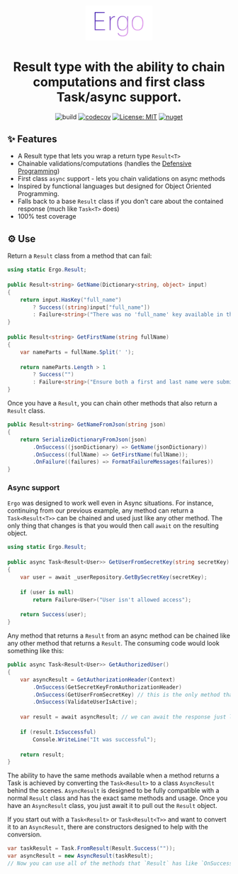 <p align="center"><img src="/logo.png?raw=true" width="150"></p>
<h1 align="center">Result type with the ability to chain computations and first class Task/async support.</h1>
 
<div align="center">

![build](https://github.com/GoodeUser/Ergo/workflows/build/badge.svg)
[![codecov](https://codecov.io/gh/GoodeUser/Ergo/branch/master/graph/badge.svg?token=8XDVMVSNIC)](https://codecov.io/gh/GoodeUser/Ergo)
[![License: MIT](https://img.shields.io/badge/License-MIT-blue.svg)](https://github.com/GoodeUser/Ergo/blob/master/LICENSE)
[![nuget](https://img.shields.io/nuget/v/Ergo)](https://www.nuget.org/packages/Ergo/)

</div>

## ✨ Features
* A Result type that lets you wrap a return type `Result<T>`
* Chainable validations/computations (handles the [Defensive Programming](https://en.wikipedia.org/wiki/Defensive_programming))
* First class `async` support - lets you chain validations on async methods
* Inspired by functional languages but designed for Object Oriented Programming.
* Falls back to a base `Result` class if you don't care about the contained response (much like `Task<T>` does)
* 100% test coverage

## ⚙️ Use
Return a `Result` class from a method that can fail:
```cs
using static Ergo.Result;

public Result<string> GetName(Dictionary<string, object> input)
{
    return input.HasKey("full_name")
        ? Success((string)input["full_name"])
        : Failure<string>("There was no 'full_name' key available in the dictionary");
}

public Result<string> GetFirstName(string fullName)
{
    var nameParts = fullName.Split(' ');

    return nameParts.Length > 1
        ? Success("")
        : Failure<string>("Ensure both a first and last name were submitted");
}
```
Once you have a `Result`, you can chain other methods that also return a `Result` class.
```cs
public Result<string> GetNameFromJson(string json)
{
    return SerializeDictionaryFromJson(json)
        .OnSuccess((jsonDictionary) => GetName(jsonDictionary))
        .OnSuccess((fullName) => GetFirstName(fullName));
        .OnFailure((failures) => FormatFailureMessages(failures))
}
```
### Async support
`Ergo` was designed to work well even in Async situations. For instance, continuing from our previous example, any method can return a `Task<Result<T>>` can be chained and used just like any other method. The only thing that changes is that you would then call `await` on the resulting object.

```cs
using static Ergo.Result;

public async Task<Result<User>> GetUserFromSecretKey(string secretKey)
{
    var user = await _userRepository.GetBySecretKey(secretKey);
    
    if (user is null)
        return Failure<User>("User isn't allowed access");

    return Success(user);
}
```
Any method that returns a `Result` from an async method can be chained like any other method that returns a `Result`. The consuming code would look something like this:
```cs
public async Task<Result<User>> GetAuthorizedUser()
{
    var asyncResult = GetAuthorizationHeader(Context)
        .OnSuccess(GetSecretKeyFromAuthorizationHeader)
        .OnSuccess(GetUserFromSecretKey) // this is the only method that is async - it returns a Task<Result<User>>
        .OnSuccess(ValidateUserIsActive);
        
    var result = await asyncResult; // we can await the response just like a Task!!!
    
    if (result.IsSuccessful)
        Console.WriteLine("It was successful");
    
    return result;
}
```
The ability to have the same methods available when a method returns a Task is achieved by converting the `Task<Result>` to a class `AsyncResult` behind the scenes. `AsyncResult` is designed to be fully compatible with a normal `Result` class and has the exact same methods and usage. Once you have an `AsyncResult` class, you just await it to pull out the `Result` object.

If you start out with a `Task<Result>` or `Task<Result<T>>` and want to convert it to an `AsyncResult`, there are constructors designed to help with the conversion.
```cs
var taskResult = Task.FromResult(Result.Success(""));
var asyncResult = new AsyncResult(taskResult);
// Now you can use all of the methods that `Result` has like `OnSuccess`, etc.
```
